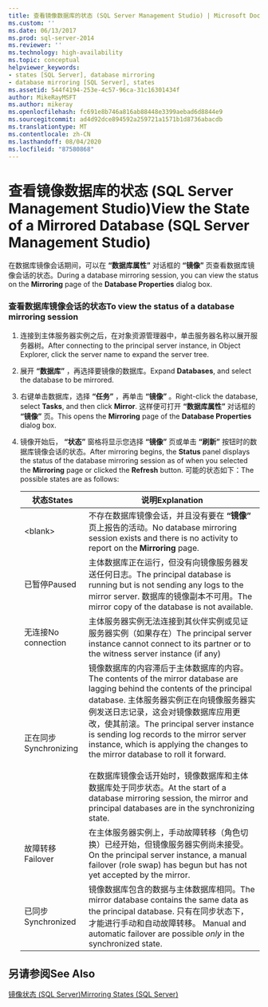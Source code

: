 ```yaml
---
title: 查看镜像数据库的状态 (SQL Server Management Studio) | Microsoft Docs
ms.custom: ''
ms.date: 06/13/2017
ms.prod: sql-server-2014
ms.reviewer: ''
ms.technology: high-availability
ms.topic: conceptual
helpviewer_keywords:
- states [SQL Server], database mirroring
- database mirroring [SQL Server], states
ms.assetid: 544f4194-253e-4c57-96ca-31c16301434f
author: MikeRayMSFT
ms.author: mikeray
ms.openlocfilehash: fc691e8b746a816ab88448e3399aebad6d8844e9
ms.sourcegitcommit: ad4d92dce894592a259721a1571b1d8736abacdb
ms.translationtype: MT
ms.contentlocale: zh-CN
ms.lasthandoff: 08/04/2020
ms.locfileid: "87580868"
---
```

# <a name="view-the-state-of-a-mirrored-database-sql-server-management-studio"></a><span data-ttu-id="c0efc-102">查看镜像数据库的状态 (SQL Server Management Studio)</span><span class="sxs-lookup"><span data-stu-id="c0efc-102">View the State of a Mirrored Database (SQL Server Management Studio)</span></span>
  <span data-ttu-id="c0efc-103">在数据库镜像会话期间，可以在 **“数据库属性”** 对话框的 **“镜像”** 页查看数据库镜像会话的状态。</span><span class="sxs-lookup"><span data-stu-id="c0efc-103">During a database mirroring session, you can view the status on the **Mirroring** page of the **Database Properties** dialog box.</span></span>  
  
### <a name="to-view-the-status-of-a-database-mirroring-session"></a><span data-ttu-id="c0efc-104">查看数据库镜像会话的状态</span><span class="sxs-lookup"><span data-stu-id="c0efc-104">To view the status of a database mirroring session</span></span>  
  
1.  <span data-ttu-id="c0efc-105">连接到主体服务器实例之后，在对象资源管理器中，单击服务器名称以展开服务器树。</span><span class="sxs-lookup"><span data-stu-id="c0efc-105">After connecting to the principal server instance, in Object Explorer, click the server name to expand the server tree.</span></span>  
  
2.  <span data-ttu-id="c0efc-106">展开 **“数据库”** ，再选择要镜像的数据库。</span><span class="sxs-lookup"><span data-stu-id="c0efc-106">Expand **Databases**, and select the database to be mirrored.</span></span>  
  
3.  <span data-ttu-id="c0efc-107">右键单击数据库，选择 **“任务”** ，再单击 **“镜像”** 。</span><span class="sxs-lookup"><span data-stu-id="c0efc-107">Right-click the database, select **Tasks**, and then click **Mirror**.</span></span> <span data-ttu-id="c0efc-108">这样便可打开 **“数据库属性”** 对话框的 **“镜像”** 页。</span><span class="sxs-lookup"><span data-stu-id="c0efc-108">This opens the **Mirroring** page of the **Database Properties** dialog box.</span></span>  
  
4.  <span data-ttu-id="c0efc-109">镜像开始后， **“状态”** 窗格将显示您选择 **“镜像”** 页或单击 **“刷新”** 按钮时的数据库镜像会话的状态。</span><span class="sxs-lookup"><span data-stu-id="c0efc-109">After mirroring begins, the **Status** panel displays the status of the database mirroring session as of when you selected the **Mirroring** page or clicked the **Refresh** button.</span></span> <span data-ttu-id="c0efc-110">可能的状态如下：</span><span class="sxs-lookup"><span data-stu-id="c0efc-110">The possible states are as follows:</span></span>  
  
    |<span data-ttu-id="c0efc-111">状态</span><span class="sxs-lookup"><span data-stu-id="c0efc-111">States</span></span>|<span data-ttu-id="c0efc-112">说明</span><span class="sxs-lookup"><span data-stu-id="c0efc-112">Explanation</span></span>|  
    |------------|-----------------|  
    |\<blank>|<span data-ttu-id="c0efc-113">不存在数据库镜像会话，并且没有要在 **“镜像”** 页上报告的活动。</span><span class="sxs-lookup"><span data-stu-id="c0efc-113">No database mirroring session exists and there is no activity to report on the **Mirroring** page.</span></span>|  
    |<span data-ttu-id="c0efc-114">已暂停</span><span class="sxs-lookup"><span data-stu-id="c0efc-114">Paused</span></span>|<span data-ttu-id="c0efc-115">主体数据库正在运行，但没有向镜像服务器发送任何日志。</span><span class="sxs-lookup"><span data-stu-id="c0efc-115">The principal database is running but is not sending any logs to the mirror server.</span></span> <span data-ttu-id="c0efc-116">数据库的镜像副本不可用。</span><span class="sxs-lookup"><span data-stu-id="c0efc-116">The mirror copy of the database is not available.</span></span>|  
    |<span data-ttu-id="c0efc-117">无连接</span><span class="sxs-lookup"><span data-stu-id="c0efc-117">No connection</span></span>|<span data-ttu-id="c0efc-118">主体服务器实例无法连接到其伙伴实例或见证服务器实例（如果存在）</span><span class="sxs-lookup"><span data-stu-id="c0efc-118">The principal server instance cannot connect to its partner or to the witness server instance (if any)</span></span>|  
    |<span data-ttu-id="c0efc-119">正在同步</span><span class="sxs-lookup"><span data-stu-id="c0efc-119">Synchronizing</span></span>|<span data-ttu-id="c0efc-120">镜像数据库的内容滞后于主体数据库的内容。</span><span class="sxs-lookup"><span data-stu-id="c0efc-120">The contents of the mirror database are lagging behind the contents of the principal database.</span></span> <span data-ttu-id="c0efc-121">主体服务器实例正在向镜像服务器实例发送日志记录，这会对镜像数据库应用更改，使其前滚。</span><span class="sxs-lookup"><span data-stu-id="c0efc-121">The principal server instance is sending log records to the mirror server instance, which is applying the changes to the mirror database to roll it forward.</span></span><br /><br /> <span data-ttu-id="c0efc-122">在数据库镜像会话开始时，镜像数据库和主体数据库处于同步状态。</span><span class="sxs-lookup"><span data-stu-id="c0efc-122">At the start of a database mirroring session, the mirror and principal databases are in the synchronizing state.</span></span>|  
    |<span data-ttu-id="c0efc-123">故障转移</span><span class="sxs-lookup"><span data-stu-id="c0efc-123">Failover</span></span>|<span data-ttu-id="c0efc-124">在主体服务器实例上，手动故障转移（角色切换）已经开始，但镜像服务器实例尚未接受。</span><span class="sxs-lookup"><span data-stu-id="c0efc-124">On the principal server instance, a manual failover (role swap) has begun but has not yet accepted by the mirror.</span></span>|  
    |<span data-ttu-id="c0efc-125">已同步</span><span class="sxs-lookup"><span data-stu-id="c0efc-125">Synchronized</span></span>|<span data-ttu-id="c0efc-126">镜像数据库包含的数据与主体数据库相同。</span><span class="sxs-lookup"><span data-stu-id="c0efc-126">The mirror database contains the same data as the principal database.</span></span> <span data-ttu-id="c0efc-127">只有在同步状态下，才能进行手动和自动故障转移。 </span><span class="sxs-lookup"><span data-stu-id="c0efc-127">Manual and automatic failover are possible *only* in the synchronized state.</span></span>|  
  
## <a name="see-also"></a><span data-ttu-id="c0efc-128">另请参阅</span><span class="sxs-lookup"><span data-stu-id="c0efc-128">See Also</span></span>  
 [<span data-ttu-id="c0efc-129">镜像状态 (SQL Server)</span><span class="sxs-lookup"><span data-stu-id="c0efc-129">Mirroring States &#40;SQL Server&#41;</span></span>](mirroring-states-sql-server.md)  
  
  
